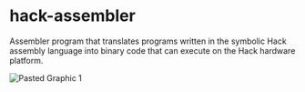# hack-assembler
Assembler program that translates programs written in the symbolic Hack assembly language into binary code that can execute on the Hack hardware platform.

![Pasted Graphic 1](https://user-images.githubusercontent.com/22724688/206905210-985d5723-0c63-4cd4-a979-2a304bfb438c.png)
